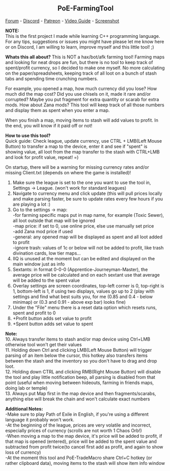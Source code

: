 
<center> <h2>PoE-FarmingTool</h2> </center>


[Forum](https://www.pathofexile.com/forum/view-thread/2472341) - [Discord](https://discord.gg/D2m7Kpw) - [Patreon](https://www.patreon.com/cailoki) - [Video Guide](https://www.youtube.com/watch?v=GPGDLe2C2QE) - [Screenshot](https://i.imgur.com/xvD6qOT.png)

**NOTE:**\
This is the first project I made while learning C++ programming language. For any tips, suggestions or issues you might have please let me know here or on Discord, I am willing to learn, improve myself and this little tool! ;)

**Whats this all about?**
This is NOT a hax/bot/afk farming tool! Farming maps and looking for neat drops are fun, but there is no tool to keep track of spent/profit currency, so I decided to make one myself. No more calculating on the paper/spreadsheets, keeping track of all loot on a bunch of stash tabs and spending time crunching numbers.

For example, you opened a map, how much currency did you lose? How much did the map cost? Did you use chisels on it, made it rare and/or corrupted? Maybe you put fragment for extra quantity or scarab for extra mods. How about Zana mods? This tool will keep track of all those numbers and display them as spent when you enter a map.

When you finish a map, moving items to stash will add values to profit. In the end, you will know if it paid off or not!

**How to use this tool?**\
Quick guide: Check league, update currency, use CTRL + LMB(Left Mouse Button) to transfer a map to the device, enter it and see if "spent" is showing value, all loot from the map transfer to the stash with CTRL+LMB and look for profit value, repeat! =)

On startup, there will be a warning for missing currency rates and/or missing Client.txt (depends on where the game is installed)!
1. Make sure the league is set to the one you want to use the tool in, Settings -> League. (won't work for standard leagues)
2. Navigate to currency menu and click update (this will pull prices locally and make parsing faster, be sure to update rates every few hours if you are playing a lot :)
3. Go to the settings -> map:\
  -for farming specific maps put in map name, for example (Toxic Sewer), all loot outside that map will be ignored\
  -map price: if set to 0, use online price, else use manually set price\
  -add Zana mod price if used\
  -general: any opened map will be displayed as spent and all loot added to profit\
  -ignore trash: values of 1c or below will not be added to profit, like trash divination cards, low tier maps...
4. IIQ is unused at the moment but can be edited and displayed on the main window just as info
5. Sextants: in format 0-0-0 (Apprentice-Journeyman-Master), the average price will be calculated and on each sextant use that average will be added to the spent value
6. Overlay settings are screen coordinates, top-left corner is 0, top-right is 1, bottom-left is 1, if using two displays, values go up to 2 (play with settings and find what best suits you, for me (0.85 and 0.4 - below minimap) or (0.3 and 0.91 - above exp bar) looks fine)
7. Under the "File" menu there is a reset data option which resets runs, spent and profit to 0
8. +Profit button adds set value to profit
9. +Spent button adds set value to spent

**Note:**\
10. Always transfer items to stash and/or map device using Ctrl+LMB otherwise tool won't get their values\
11. Holding down Ctrl and clicking LMB(Left Mouse Button) will trigger parsing of an item below the cursor, this hotkey also transfers items between the stash and the inventory so you don't have to drag and drop loot.\
12. Holding down CTRL and clicking RMB(Right Mouse Button) will disable the tool and play little notification beep, all parsing is disabled from that point (useful when moving between hideouts, farming in friends maps, doing lab or temple)\
13. Always put Map first in the map device and then fragments/scarabs, anything else will break the chain and won't calculate exact numbers
 
**Additional Notes:**\
-Make sure to play Path of Exile in English, if you're using a different language it probably won't work.\
-At the beginning of the league, prices are very volatile and incorrect, especially prices of currency (scrolls are not worth 1 Chaos Orb!)\
-When moving a map to the map device, it's price will be added to profit, if that map is opened (entered), price will be added to the spent value and subtracted from profit twice(to cancel first add as profit, and again to show loss of currency)\
-At the moment this tool and PoE-TradeMacro share Ctrl+C hotkey (or rather clipboard data), moving items to the stash will show item info window
